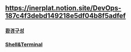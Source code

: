 ## https://inerplat.notion.site/DevOps-187c4f3debd149218e5df04b8f5adfef

### [환경구성](https://github.com/kps990515/devops/tree/main/localSetting)
### [Shell&Terminal](https://github.com/kps990515/devops/tree/main/shell%26terminal)